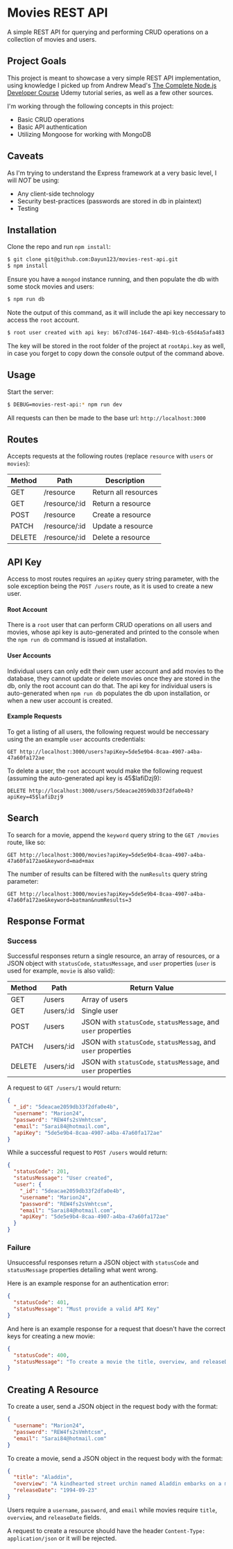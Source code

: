 # Movies REST API

A simple REST API for querying and performing CRUD operations on a collection of movies and users. 

## Project Goals

This project is meant to showcase a very simple REST API implementation, using knowledge I picked up from Andrew Mead's [The Complete Node.js Developer Course](https://www.udemy.com/course/the-complete-nodejs-developer-course-2/) Udemy tutorial series, as well as a few other sources.

I'm working through the following concepts in this project:

- Basic CRUD operations
- Basic API authentication
- Utilizing Mongoose for working with MongoDB

## Caveats

As I'm trying to understand the Express framework at a very basic level, I will *NOT* be using:

- Any client-side technology
- Security best-practices (passwords are stored in db in plaintext)
- Testing

## Installation

Clone the repo and run `npm install`:

```bash
$ git clone git@github.com:Dayun123/movies-rest-api.git
$ npm install
```

Ensure you have a `mongod` instance running, and then populate the db with some stock movies and users:

```bash
$ npm run db
```

Note the output of this command, as it will include the api key neccessary to access the `root` account.

```bash
$ root user created with api key: b67cd746-1647-484b-91cb-65d4a5afa483
```

The key will be stored in the root folder of the project at `rootApi.key` as well, in case you forget to copy down the console output of the command above.

## Usage

Start the server:

```bash
$ DEBUG=movies-rest-api:* npm run dev
```

All requests can then be made to the base url: `http://localhost:3000`

## Routes

Accepts requests at the following routes (replace `resource` with `users` or `movies`):

|  Method | Path          | Description           |
| --------| ------------- | ----------------------|
| GET     | /resource     | Return all resources  |
| GET     | /resource/:id | Return a resource     |
| POST    | /resource     | Create a resource     |
| PATCH   | /resource/:id | Update a resource     |
| DELETE  | /resource/:id | Delete a resource     |

## API Key

Access to most routes requires an `apiKey` query string parameter, with the sole exception being the `POST /users` route, as it is used to create a new user. 

#### Root Account

There is a `root` user that can perform CRUD operations on all users and movies, whose api key is auto-generated and printed to the console when the `npm run db` command is issued at installation. 

#### User Accounts

Individual users can only edit their own user account and add movies to the database, they cannot update or delete movies once they are stored in the db, only the root account can do that. The api key for individual users is auto-generated when `npm run db` populates the db upon installation, or when a new user account is created.

#### Example Requests

To get a listing of all users, the following request would be neccessary using the an example `user` accounts credentials:

`GET http://localhost:3000/users?apiKey=5de5e9b4-8caa-4907-a4ba-47a60fa172ae`

To delete a user, the `root` account would make the following request (assuming the auto-generated api key is 45$lafiDzj9):

`DELETE http://localhost:3000/users/5deacae2059db33f2dfa0e4b?apiKey=45$lafiDzj9`

## Search

To search for a movie, append the `keyword` query string to the `GET /movies` route, like so:

`GET http://localhost:3000/movies?apiKey=5de5e9b4-8caa-4907-a4ba-47a60fa172ae&keyword=mad+max`

The number of results can be filtered with the `numResults` query string parameter:

`GET http://localhost:3000/movies?apiKey=5de5e9b4-8caa-4907-a4ba-47a60fa172ae&keyword=batman&numResults=3`

## Response Format

### Success

Successful responses return a single resource, an array of resources, or a JSON object with `statusCode`, `statusMessage`, and `user` properties (`user` is used for example, `movie` is also valid):

|  Method | Path          | Return Value                                |
| --------| ------------- | --------------------------------------------|
| GET     | /users        | Array of users                              | 
| GET     | /users/:id    | Single user                                 |
| POST    | /users        | JSON with `statusCode`, `statusMessage`, and `user` properties  |
| PATCH   | /users/:id    | JSON with `statusCode`, `statusMessag`, and `user` properties   |
| DELETE  | /users/:id    | JSON with `statusCode`, `statusMessage`, and `user` properties  |

A request to `GET /users/1` would return:

```json
{
  "_id": "5deacae2059db33f2dfa0e4b",
  "username": "Marion24",
  "password": "REW4fs2sVmhtcsm",
  "email": "Sarai84@hotmail.com",
  "apiKey": "5de5e9b4-8caa-4907-a4ba-47a60fa172ae"
}
```

While a successful request to `POST /users` would return:

```json
{
  "statusCode": 201,
  "statusMessage": "User created",
  "user": {
    "_id": "5deacae2059db33f2dfa0e4b",
    "username": "Marion24",
    "password": "REW4fs2sVmhtcsm",
    "email": "Sarai84@hotmail.com",
    "apiKey": "5de5e9b4-8caa-4907-a4ba-47a60fa172ae"
  }
}
```

### Failure

Unsuccessful responses return a JSON object with `statusCode` and `statusMessage` properties detailing what went wrong.

Here is an example response for an authentication error:

```json
{
  "statusCode": 401,
  "statusMessage": "Must provide a valid API Key"
}
```

And here is an example response for a request that doesn't have the correct keys for creating a new movie:

```json
{
  "statusCode": 400,
  "statusMessage": "To create a movie the title, overview, and releaseDate keys are required"
}
```

## Creating A Resource

To create a user, send a JSON object in the request body with the format:

```json
{
  "username": "Marion24",
  "password": "REW4fs2sVmhtcsm",
  "email": "Sarai84@hotmail.com"
}
```

To create a movie, send a JSON object in the request body with the format:

```json
{
  "title": "Aladdin",
  "overview": "A kindhearted street urchin named Aladdin embarks on a magical adventure after finding a lamp that releases a wisecracking genie while a power-hungry Grand Vizier vies for the same lamp that has the power to make their deepest wishes come true.",
  "releaseDate": "1994-09-23"
}
```

Users require a `username`, `password`, and `email` while movies require `title`, `overview`, and `releaseDate` fields.

A request to create a resource should have the header `Content-Type: application/json` or it will be rejected.